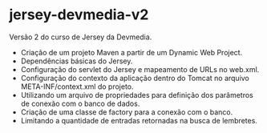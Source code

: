 # jersey-devmedia-v2
Versão 2 do curso de Jersey da Devmedia.

- Criação de um projeto Maven a partir de um Dynamic Web Project.
- Dependências básicas do Jersey.
- Configuração do servlet do Jersey e mapeamento de URLs no web.xml.
- Configuração do contexto da aplicação dentro do Tomcat no arquivo META-INF/context.xml do projeto.
- Utilizando um arquivo de propriedades para definição dos parâmetros de conexão com o banco de dados.
- Criação de uma classe de factory para a conexão com o banco.
- Limitando a quantidade de entradas retornadas na busca de lembretes.